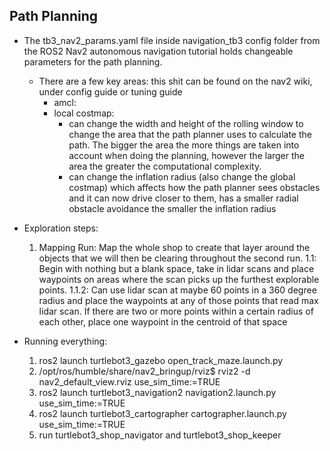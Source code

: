 ## Path Planning
- The tb3_nav2_params.yaml file inside navigation_tb3 config folder from the ROS2 Nav2 autonomous navigation tutorial holds changeable parameters for the path planning.
    - There are a few key areas: this shit can be found on the nav2 wiki, under config guide or tuning guide
        - amcl:
        - local costmap:
            - can change the width and height of the rolling window to change the area that the path planner uses to calculate the path. The bigger the area the more things are taken into account when doing the planning, however the larger the area the greater the computational complexity.
            - can change the inflation radius (also change the global costmap) which affects how the path planner sees obstacles and it can now drive closer to them, has a smaller radial obstacle avoidance the smaller the inflation radius


- Exploration steps:
    1. Mapping Run: Map the whole shop to create that layer around the objects that we will then be clearing throughout the second run. 
        1.1: Begin with nothing but a blank space, take in lidar scans and place waypoints on areas where the scan picks up the furthest explorable points.
            1.1.2: Can use lidar scan at maybe 60 points in a 360 degree radius and place the waypoints at any of those points that read max lidar scan. If there are two or more points within a certain radius of each other, place one waypoint in the centroid of that space


- Running everything:
    1. ros2 launch turtlebot3_gazebo open_track_maze.launch.py 
    2. /opt/ros/humble/share/nav2_bringup/rviz$ rviz2 -d nav2_default_view.rviz use_sim_time:=TRUE
    3. ros2 launch turtlebot3_navigation2 navigation2.launch.py use_sim_time:=TRUE
    4. ros2 launch turtlebot3_cartographer cartographer.launch.py use_sim_time:=TRUE
    5. run turtlebot3_shop_navigator and turtlebot3_shop_keeper


